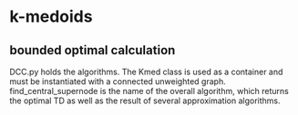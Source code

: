 # k-medoids
## bounded optimal calculation

DCC.py holds the algorithms. The Kmed class is used as a container and must be instantiated with a connected unweighted graph. 
find_central_supernode is the name of the overall algorithm, which returns the optimal TD as well as the result of several approximation algorithms. 
